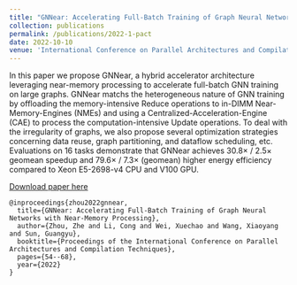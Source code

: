 ```yaml
---
title: "GNNear: Accelerating Full-Batch Training of Graph Neural Networks with Near-Memory Processing"
collection: publications
permalink: /publications/2022-1-pact
date: 2022-10-10
venue: 'International Conference on Parallel Architectures and Compilation Techniques (PACT)' 
---
```

In this paper we propose GNNear, a hybrid accelerator architecture leveraging near-memory processing to accelerate full-batch GNN training on large graphs. GNNear matchs the heterogeneous nature of GNN training by offloading the memory-intensive Reduce operations to in-DIMM Near-Memory-Engines (NMEs) and using a Centralized-Acceleration-Engine (CAE) to process the computation-intensive Update operations. To deal with the irregularity of graphs, we also propose several optimization strategies concerning data reuse, graph partitioning, and dataflow scheduling, etc. Evaluations on 16 tasks demonstrate that GNNear achieves 30.8× / 2.5× geomean speedup and 79.6× / 7.3× (geomean) higher energy efficiency compared to Xeon E5-2698-v4 CPU and V100 GPU.

[Download paper here](https://dl.acm.org/doi/abs/10.1145/3559009.3569670)

```
@inproceedings{zhou2022gnnear,
  title={GNNear: Accelerating Full-Batch Training of Graph Neural Networks with Near-Memory Processing},
  author={Zhou, Zhe and Li, Cong and Wei, Xuechao and Wang, Xiaoyang and Sun, Guangyu},
  booktitle={Proceedings of the International Conference on Parallel Architectures and Compilation Techniques},
  pages={54--68},
  year={2022}
}
```
